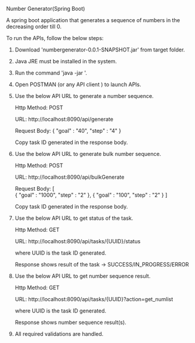 Number Generator(Spring Boot)

A spring boot application that generates a sequence of numbers in the decreasing order till 0.

To run the APIs, follow the below steps:

1. Download 'numbergenerator-0.0.1-SNAPSHOT.jar' from target folder.
2. Java JRE must be installed in the system.
3. Run the command 'java -jar <path where jar is located>'.
4. Open POSTMAN (or any API client ) to launch APIs.
5. Use the below API URL to generate a number sequence.

   Http Method: POST
   
   URL: http://localhost:8090/api/generate
   
   Request Body: 
   {
       "goal" : "40",
       "step" : "4"
   }
   
   Copy task ID generated in the response body. 
   
6. Use the below API URL to generate bulk number sequence.

   Http Method: POST
   
   URL: http://localhost:8090/api/bulkGenerate
   
   Request Body:
   [    
       {
       "goal" : "1000",
       "step" : "2"
       },
       {
       "goal" : "100",
       "step" : "2"
       }
   ]
   
   Copy task ID generated in the response body. 
   
7. Use the below API URL to get status of the task.

   Http Method: GET
 
   URL: http://localhost:8090/api/tasks/{UUID}/status
   
   where UUID is the task ID generated.
   
   Response shows result of the task -> SUCCESS/IN_PROGRESS/ERROR
   
8. Use the below API URL to get number sequence result.
    
   Http Method: GET  
   
   URL: http://localhost:8090/api/tasks/{UUID}?action=get_numlist
   
   where UUID is the task ID generated.
   
   Response shows number sequence result(s).
   
9. All required validations are handled.   